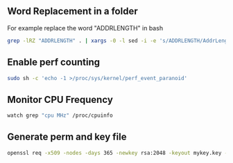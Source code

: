 ## Word Replacement in a folder
For example replace the word "ADDRLENGTH" in bash
```bash
grep -lRZ "ADDRLENGTH" . | xargs -0 -l sed -i -e 's/ADDRLENGTH/AddrLength/g'
```

## Enable perf counting
```sh
sudo sh -c 'echo -1 >/proc/sys/kernel/perf_event_paranoid'
```

## Monitor CPU Frequency
```sh
watch grep "cpu MHz" /proc/cpuinfo
```

## Generate perm and key file
```sh
openssl req -x509 -nodes -days 365 -newkey rsa:2048 -keyout mykey.key -out mycert.pem
```
